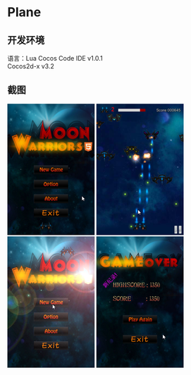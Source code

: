 # Plane
## 开发环境
语言：Lua
Cocos Code IDE v1.0.1 <br/>
Cocos2d-x v3.2
## 截图
![1](./img/1.png)
![2](./img/2.png)
![3](./img/3.png)
![4](./img/4.png)
